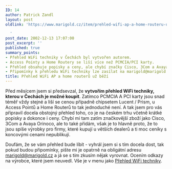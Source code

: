 ```yaml
---
ID: 14
author: Patrick Zandl
layout: post
oldlink: 'https://www.marigold.cz/item/prehled-wifi-ap-a-home-routeru-uz-bezi

  '
post_date: 2002-12-13 17:07:00
post_excerpt: ''
published: true
summary_points:
- Přehled WiFi techniky v Čechách byl vytvořen autorem.
- Access Pointy a Home Routery se liší více než PCMCIA/PCI karty.
- Přehled obsahuje popisky a ceny, ale chybí značky Cisco, 3Com a Avaya.
- Připomínky k přehledu WiFi techniky lze zasílat na marigold@marigold.cz.
title: Přehled WiFi AP a home routerů už běží
---
```


<p>
Před měsícem jsem si předsevzal, že <STRONG>vytvořím přehled WiFi techniky, kterou v Čechách je možné koupit</STRONG>. Zatímco PCMCIA A PCI karty jsou snad téměř vždy stejné a liší se cenou případně chipsetem Lucent / Prism, u Access Pointů a Home Routerů to tak jednoduché není. A tak jsem pro vás připravil docela obstojný přehled toho, co je na českém trhu včetně krátké popisky a dokonce i ceny. Chybí mi tam zatím značkovější zboží jako Cisco, 3Com a Avaya Orinoco, ale to také přidám, však je to hlavně proto, že to jsou spíše výrobky pro firmy, které kupují u větších dealerů a ti moc ceníky s koncovými cenami nepublikují.</p>

<p>
Doufám, že se vám přehled bude líbít - vyhrál jsem si s tím docela dost, tak pokud budou připomínky, pište mi je opatrně na obligátní adresu <A href="mailto:marigold@marigold.cz">marigold@marigold.cz</A> a já se s tím zkusím nějak vyrovnat. Ocením odkazy na výrobce, které jsem neuvedl. Vše je v menu jako <A href="http://www.marigold.cz/prehledwifi/">Přehled WiFi techniky</A>.</p>